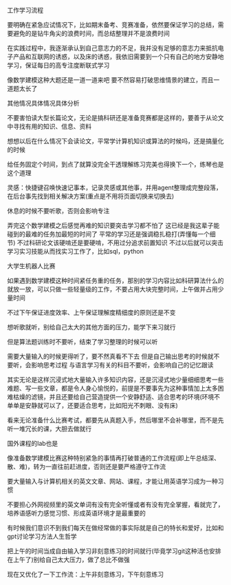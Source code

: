 工作学习流程

要明确在紧急应试情况下，比如期末备考、竞赛准备，依然要保证学习的总结，需要避免的是钻牛角尖的浪费时间，而总结整理并不是浪费时间

在实践过程中，我逐渐承认到自己意志力的不足，我并没有足够的意志力来抵抗电子产品和互联网的诱惑，以及床的诱惑，我依旧需要到一个只有自己的地方安静地学习，保证每日的高专注度断联式学习

像数学建模这种大题还是一道一道来吧
要不然容易打破思维情景的建立，而且一道题太长了

其他情况具体情况具体分析

不要害怕读大型长篇论文，无论是搞科研还是准备竞赛都是这样的，要善于从论文中寻找有用的知识、信息、资料

想想以后在什么情况下会读论文，平常学计算机知识或算法的时候吗，还是搞量化的时候

给任务固定个时间，到点了就算没完全干透理解练习完美也得换下一个，练琴也是这个道理

灵感：快捷键召唤快速记事本，记录灵感或其他事，并用agent整理成完整段落，在后台事先找到相关解决方案(重点是不用将页面切换来切换去)

休息的时候不要听歌，否则会影响专注

弄完这个数学建模之后感觉再难的知识要突击学习都不怕了
这已经是我这辈子能碰到的最难的任务加最短的时间了
平常的学习还是强调稳扎稳打(弄懂每一个细节)
不过科研论文该硬啃还是要硬啃，不用过分追求前置知识
不过以后就可以突击学习实习技能从而找实习工作了，比如sql，python

大学生机器人比赛

如果遇到数学建模这种时间紧任务重的任务，那别的学习内容比如科研算法什么的就放一放，可以只做一些轻量级的工作，不要占用大块完整时间，上午做并占用少量时间

不过下午保证进度效率、上午保证理解度精细度的原则还是不变

想听歌就听，别给自己太大的其他方面的压力，能学下来习就行

但是算法题训练时不要听，结束了学习整理的时候可以听

需要大量输入的时候更得听了，要不然真看不下去
但是自己输出思考的时候就不要听，会影响思考过程
与语言学习有关的科目不要听，会影响自己的记忆跟读

其实无论是这样沉浸式地大量输入许多知识内容，还是沉浸式地少量细细思考一些难题、写一些文章，都是令人身心愉悦的，前提是不要事先为这种事情加上太多困难枯燥的滤镜，并且还要给自己营造提供一个安静舒适、适合思考的环境(环境不单单是安静就可以了，还要适合思考，比如阳光不刺眼、没有床)

看来无论准备什么比赛考试，都要先从真题入手，然后哪里不会补哪里，而不是先听一堆冗长的课，大胆去做就行

国外课程的lab也是

像准备数学建模比赛这种特别紧急的事情再打破普通的工作流程(即上午总结深、散、难)，转为一直往前赶进度，否则还是要严格遵守工作流

要大量输入与计算机相关的英文文章、网站、课程，才能让用英语学习成为一种习惯

不要担心外网视频里的英文单词有没有完全听懂或者有没有完全掌握，看就完了，培养语感听力感觉习惯、形成英语环境才是最重要的



有时候我们意识不到我们每天在做经常做的事实际就是自己的特长和爱好，比如和gpt讨论学习方法人生哲学

把上午的时间当成自由输入学习非刻意练习的时间就行(毕竟学习git这种活也安排在上午了)别给自己太大压力，做了总比不做强

现在又优化了一下工作流：上午非刻意练习，下午刻意练习